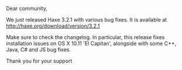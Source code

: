 Dear community,

We just released Haxe 3.2.1 with various bug fixes. It is available at http://haxe.org/download/version/3.2.1

Make sure to check the changelog. In particular, this release fixes installation issues on OS X 10.11 'El Capitan', alongside with some C++, Java, C# and JS bug fixes.

Thank you for your support
